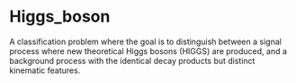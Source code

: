 # Higgs_boson
 A classification problem where the goal is to distinguish between a signal process where new theoretical Higgs bosons (HIGGS) are produced, and a background process with the identical decay products but distinct kinematic features.
